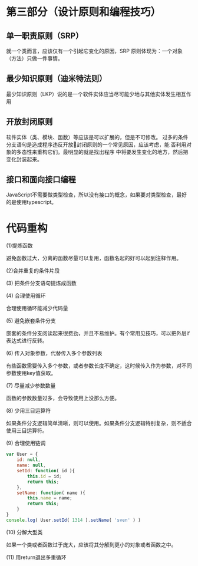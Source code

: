 
# 第三部分（设计原则和编程技巧）

##  单一职责原则（SRP）

就一个类而言，应该仅有一个引起它变化的原因，SRP 原则体现为：一个对象（方法）只做一件事情。

##  最少知识原则（迪米特法则）

最少知识原则（LKP）说的是一个软件实体应当尽可能少地与其他实体发生相互作用

##  开放封闭原则

软件实体（类、模块、函数）等应该是可以扩展的，但是不可修改。
过多的条件分支语句是造成程序违反开放封闭原则的一个常见原因，应该考虑，能
否利用对象的多态性来重构它们。最明显的就是找出程序
中将要发生变化的地方，然后把变化封装起来。

## 接口和面向接口编程

JavaScript不需要做类型检查，所以没有接口的概念，如果要对类型检查，最好的是使用typescript。

# 代码重构

 (1)提炼函数

避免函数过大，分离的函数尽量可以复用，函数名起的好可以起到注释作用。

(2)合并重复的条件片段

(3) 把条件分支语句提炼成函数

(4) 合理使用循环

合理使用循环能减少代码量

(5) 避免嵌套条件分支

嵌套的条件分支阅读起来很费劲，并且不易维护。有个常用见技巧，可以把外层if表达式进行反转。

(6) 传入对象参数，代替传入多个参数列表

有些函数需要传入多个参数，或者参数长度不确定，这时候传入作为参数，对不同参数使用key值获取。

(7) 尽量减少参数数量

函数的参数数量过多，会导致使用上没那么方便。

(8) 少用三目运算符

如果条件分支逻辑简单清晰，则可以使用。如果条件分支逻辑特别复杂，则不适合使用三目运算符。

(9) 合理使用链调

```js
var User = { 
    id: null, 
    name: null, 
    setId: function( id ){ 
        this.id = id; 
        return this; 
    }, 
    setName: function( name ){ 
        this.name = name; 
        return this; 
    } 
}
console.log( User.setId( 1314 ).setName( 'sven' ) )
```
(10) 分解大型类

如果一个类或者函数过于庞大，应该将其分解到更小的对象或者函数之中。

(11) 用return退出多重循环





